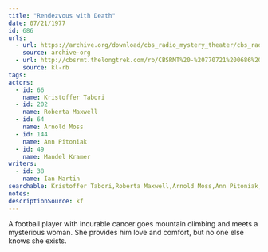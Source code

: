 ```yaml
---
title: "Rendezvous with Death"
date: 07/21/1977
id: 686
urls: 
  - url: https://archive.org/download/cbs_radio_mystery_theater/cbs_radio_mystery_theater-0651-0700.zip/cbs_radio_mystery_theater-0651-0700%2Fcbsrmt_0686_rendezvous_with_death.mp3
    source: archive-org
  - url: http://cbsrmt.thelongtrek.com/rb/CBSRMT%20-%20770721%200686%20Rendezvous%20With%20Death_WLNH-FM_rb.mp3
    source: kl-rb
tags: 
actors:  
  - id: 66
    name: Kristoffer Tabori  
  - id: 202
    name: Roberta Maxwell  
  - id: 64
    name: Arnold Moss  
  - id: 144
    name: Ann Pitoniak  
  - id: 49
    name: Mandel Kramer
writers:  
  - id: 38
    name: Ian Martin
searchable: Kristoffer Tabori,Roberta Maxwell,Arnold Moss,Ann Pitoniak,Mandel Kramer Ian Martin
notes: 
descriptionSource: kf
---
```

A football player with incurable cancer goes mountain climbing and meets a mysterious woman. She provides him love and comfort, but no one else knows she exists.